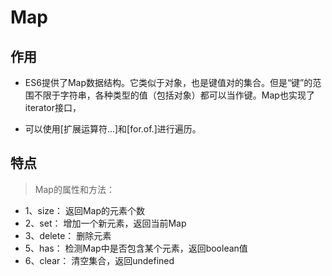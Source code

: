 # Map

## 作用
- ES6提供了Map数据结构。它类似于对象，也是键值对的集合。但是“键”的范围不限于字符串，各种类型的值（包括对象）都可以当作键。Map也实现了iterator接口，

- 可以使用[扩展运算符…]和[for.of.]进行遍历。

## 特点

> Map的属性和方法：

- 1、size： 返回Map的元素个数
- 2、set： 增加一个新元素，返回当前Map
- 3、delete： 删除元素
- 5、has： 检测Map中是否包含某个元素，返回boolean值
- 6、clear： 清空集合，返回undefined